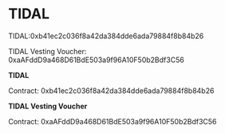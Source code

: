 # TIDAL

TIDAL:0xb41ec2c036f8a42da384dde6ada79884f8b84b26

TIDAL Vesting Voucher: 0xaAFddD9a468D61BdE503a9f96A10F50b2Bdf3C56





**TIDAL**

Contract: 0xb41ec2c036f8a42da384dde6ada79884f8b84b26



**TIDAL Vesting Voucher**

Contract: 0xaAFddD9a468D61BdE503a9f96A10F50b2Bdf3C56

